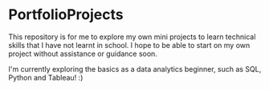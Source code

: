 # PortfolioProjects

This repository is for me to explore my own mini projects to learn technical skills that I have not learnt in school. 
I hope to be able to start on my own project without assistance or guidance soon.

I'm currently exploring the basics as a data analytics beginner, such as SQL, Python and Tableau! :)
